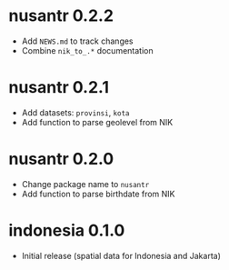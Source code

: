 # nusantr 0.2.2

* Add `NEWS.md` to track changes
* Combine `nik_to_.*` documentation

# nusantr 0.2.1

* Add datasets: `provinsi`, `kota`
* Add function to parse geolevel from NIK

# nusantr 0.2.0

* Change package name to `nusantr`
* Add function to parse birthdate from NIK

# indonesia 0.1.0

* Initial release (spatial data for Indonesia and Jakarta)
